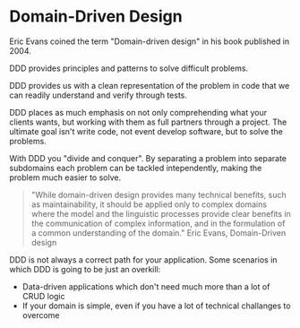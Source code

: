 # Domain-Driven Design

Eric Evans coined the term "Domain-driven design" in his book published in 2004.

DDD provides principles and patterns to solve difficult problems.

DDD provides us with a clean representation of the problem in code that we can readily understand and verify through tests.

DDD places as much emphasis on not only comprehending  what your clients wants, but working with them as full partners through a project. The ultimate goal isn't write code, not event develop software, but to solve the problems.

With DDD you "divide and conquer". By separating a problem into separate subdomains each problem can be tackled intependently, making the problem much easier to solve.

> "While domain-driven design provides many technical benefits, such as maintainability, it should be applied only to complex domains where the model and the linguistic processes provide clear benefits in the communication of complex information, and in the formulation of a common understanding of the domain." Eric Evans, Domain-Driven design

DDD is not always a correct path for your application. Some scenarios in which DDD is going to be just an overkill:

- Data-driven applications which don't need much more than a lot of CRUD logic
- If your domain is simple, even if you have a lot of technical challanges to overcome


